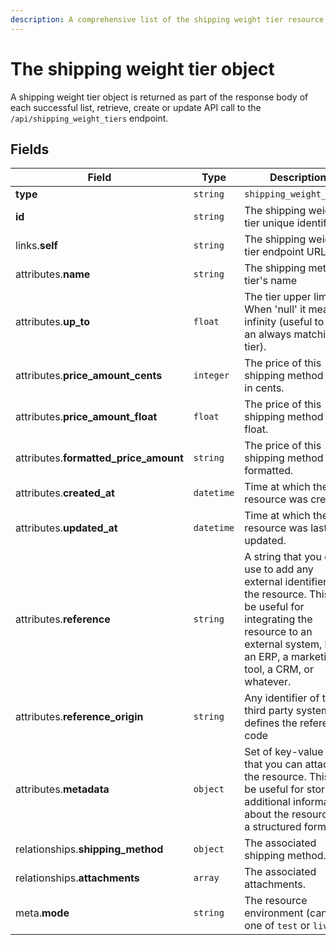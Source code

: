 ```yaml
---
description: A comprehensive list of the shipping weight tier resource's attributes and relationships
---
```


# The shipping weight tier object

A shipping weight tier object is returned as part of the response body of each successful list, retrieve, create or update API call to the `/api/shipping_weight_tiers` endpoint.

## Fields

| Field          | Type     | Description                                  |
| -------------- | -------- | -------------------------------------------- |
| **type**       | `string` | `shipping_weight_tiers`                        |
| **id**         | `string` | The shipping weight tier unique identifier  |
| links.**self** | `string` | The shipping weight tier endpoint URL       |
| attributes.**name** | `string` | The shipping method tier's name |
| attributes.**up_to** | `float` | The tier upper limit. When 'null' it means infinity (useful to have an always matching tier). |
| attributes.**price_amount_cents** | `integer` | The price of this shipping method tier, in cents. |
| attributes.**price_amount_float** | `float` | The price of this shipping method tier, float. |
| attributes.**formatted_price_amount** | `string` | The price of this shipping method tier, formatted. |
| attributes.**created_at** | `datetime` | Time at which the resource was created. |
| attributes.**updated_at** | `datetime` | Time at which the resource was last updated. |
| attributes.**reference** | `string` | A string that you can use to add any external identifier to the resource. This can be useful for integrating the resource to an external system, like an ERP, a marketing tool, a CRM, or whatever. |
| attributes.**reference_origin** | `string` | Any identifier of the third party system that defines the reference code |
| attributes.**metadata** | `object` | Set of key-value pairs that you can attach to the resource. This can be useful for storing additional information about the resource in a structured format. |
| relationships.**shipping_method** | `object` | The associated shipping method. |
| relationships.**attachments** | `array` | The associated attachments. |
| meta.**mode** | `string` | The resource environment \(can be one of `test` or `live`\) |

